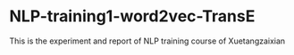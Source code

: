 # NLP-training1-word2vec-TransE
This is the experiment and report of NLP training course of Xuetangzaixian

